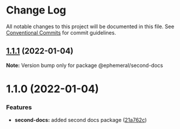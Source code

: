 # Change Log

All notable changes to this project will be documented in this file.
See [Conventional Commits](https://conventionalcommits.org) for commit guidelines.

## [1.1.1](https://github.com/jpwesselink/cdk-monorepo/compare/@ephemeral/second-docs@1.1.0...@ephemeral/second-docs@1.1.1) (2022-01-04)

**Note:** Version bump only for package @ephemeral/second-docs





# 1.1.0 (2022-01-04)


### Features

* **second-docs:** added second docs package ([21a762c](https://github.com/jpwesselink/cdk-monorepo/commit/21a762c56a6a7f8208edacc33df426120333029c))
